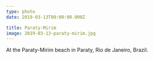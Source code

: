 ```yaml
---
type: photo
date: 2019-03-13T00:00:00.000Z

title: Paraty-Mirim
image: 2019-03-13-paraty-mirim.jpg
---
```


At the Paraty-Mirim beach in Paraty, Rio de Janeiro, Brazil.
